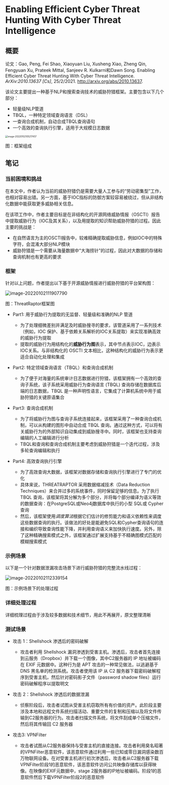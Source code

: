 # Enabling Efficient Cyber Threat Hunting With Cyber Threat Intelligence

## 概要

论文：Gao, Peng, Fei Shao, Xiaoyuan Liu, Xusheng Xiao, Zheng Qin, Fengyuan Xu, Prateek Mittal, Sanjeev R. Kulkarni和Dawn Song. Enabling Efficient Cyber Threat Hunting With Cyber Threat Intelligence. *ArXiv:2010.13637 [Cs]*, 25/2/2021. http://arxiv.org/abs/2010.13637.

该论文主要提出一种基于NLP和搜索查询技术的威胁狩猎框架。主要包含以下几个部分：

-   轻量级NLP管道
-   TBQL，一种特定领域查询语言（DSL）
-   一查询合成机制，自动合成TBQL查询语句
-   一个高效的查询执行引擎，适用于大规模日志数据

<img src="https://image-host-toky.oss-cn-shanghai.aliyuncs.com/image-20220102105217457.png" alt="image-20220102105217457" style="zoom:50%;" />

图：框架组成



## 笔记

### 当前困境和挑战

在本文中，作者认为当前的威胁狩猎仍是需要大量人工参与的“劳动密集型”工作，也相对容易出错。另一方面，基于IOC指标的防御方案较容易被绕过，但从非结构化数据中能获取更多威胁相关信息。

在该项工作中，作者主要目标是在非结构化的开源网络威胁情报（OSCTI）报告中提取威胁行为（IOC及其关系），以及用提取的知识帮助威胁狩猎的过程。因此主要的挑战是：

-   在自然语言为主的OSCTI报告中，较难精确提取威胁信息，例如IOC中的特殊字符，会混淆大部分NLP模块
-   威胁狩猎是一个需要从海量数据中“大海捞针”的过程，因此对大数据的存储和查询机制也有更高的要求

### 框架

针对以上问题，作者提出以下基于开源威胁情报进行威胁狩猎的平台架构图：

![image-20220102111907790](https://image-host-toky.oss-cn-shanghai.aliyuncs.com/image-20220102111907790.png)

图：ThreatRaptor框架图

-   Part1: 用于威胁行为提取的无监督、轻量级和准确的NLP 管道
    -   为了处理细微差别并满足及时威胁搜寻的要求，该管道采用了一系列技术（例如，IOC 保护、基于依赖关系解析的IOC关系提取）来实现准确高效的威胁行为提取
    -   提取的威胁行为用结构化的**威胁行为图**表示，其中节点表示IOC，边表示IOC关系。与非结构化的 OSCTI 文本相比，这种结构化的威胁行为表示更适合自动化处理和集成
-   Part2: 特定领域查询语言（TBQL）和查询合成机制
    -   为了便于对海量的系统审计日志数据进行狩猎，该框架拥有一个高效的查询子系统，该子系统采用威胁行为查询语言 (TBQL) 查询存储在数据库后端的日志数据，TBQL 是一种声明性语言，它集成了计算机系统中用于威胁狩猎的关键原语集合
-   Part3: 查询合成机制
    -   为了将威胁行为图与查询子系统连接起来，该框架采用了一种查询合成机制，可以从构建的图形中自动合成 TBQL 查询。通过这种方式，可以将有关威胁行为的外部知识自动集成到威胁搜寻中。同时，该框架也支持查询编辑的人工编辑进行分析
    -   TBQL和查询和查询合成机制主要考虑到威胁狩猎是一个迭代过程，涉及多轮查询编辑和执行

-   Part4: 高效查询执行引擎
    -   为了高效查询大数据，该框架对数据存储和查询执行引擎进行了专门的优化
    -   具体来说，THREATRAPTOR 采用数据缩减技术（Data Reduction Techniques）来合并过多的系统事件，同时保留足够的信息。为了执行 TBQL 查询，该框架将其分解为多个部分，并将每个部分编译为语义等效的数据查询：在PostgreSQL或Neo4j数据库中执行的小型 SQL或 Cypher查询
    -   然后，该框架使用*调度算法*根据它们估计的修剪能力和语义依赖性来调度这些数据查询的执行。该做法的好处是能避免SQL和Cypher查询语句的连接和编织导致查询性能下降，并利用查询语义来加快执行速度。另外，除了这种精确搜索模式之外，该框架通过扩展支持基于不精确图模式匹配的模糊搜索模式



### 示例场景

以下是一个针对数据泄漏攻击场景下进行威胁狩猎的完整流水线过程：

![image-20220102112339154](https://image-host-toky.oss-cn-shanghai.aliyuncs.com/image-20220102112339154.png)

图：示例场景下的处理过程



### 详细处理过程

详细梳理过程由于涉及较多数据和技术细节，用此不再展开，原文整理清晰



### 测试场景

-   攻击 1：Shellshock 渗透后的密码破解
    -   攻击者利用 Shellshock 漏洞渗透到受害主机。渗透后，攻击者首先连接到云服务（Dropbox）并下载一个图像，其中C2服务器的 IP 地址被编码在 EXIF 元数据中。这种行为是 APT 攻击的一种常见做法，以逃避基于 DNS 黑名单的检测系统。攻击者使用该 IP 从 C2 服务器下载密码破解程序到受害主机，然后针对密码影子文件（password shadow files）运行密码破解程序以提取明文
-   攻击 2：Shellshock 渗透后的数据泄漏
    -   侦察阶段后，攻击者试图从受害主机窃取所有有价值的资产。此阶段主要涉及本地和远程文件系统扫描活动、重要文件的复制和压缩以及将文件传输到C2服务器的行为。攻击者扫描文件系统，将文件刮成单个压缩文件，然后将其传输回 C2 服务器

-   攻击3: VPNFilter
    -   攻击者试图从C2服务器保持与受害主机的直接连接。攻击者利用臭名昭著的VPNFilter恶意软件，该恶意软件通过利用一些已知或零日漏洞感染数百万物联网设备。在对受害主机进行初次渗透后，攻击者从C2服务器下载VPNFilter阶段1的恶意软件，该恶意软件访问公共映像存储库以获得映像。在映像的EXIF元数据中，stage 2服务器的IP地址被编码。阶段1的恶意软件然后下载VPNFilter阶段2的恶意软件